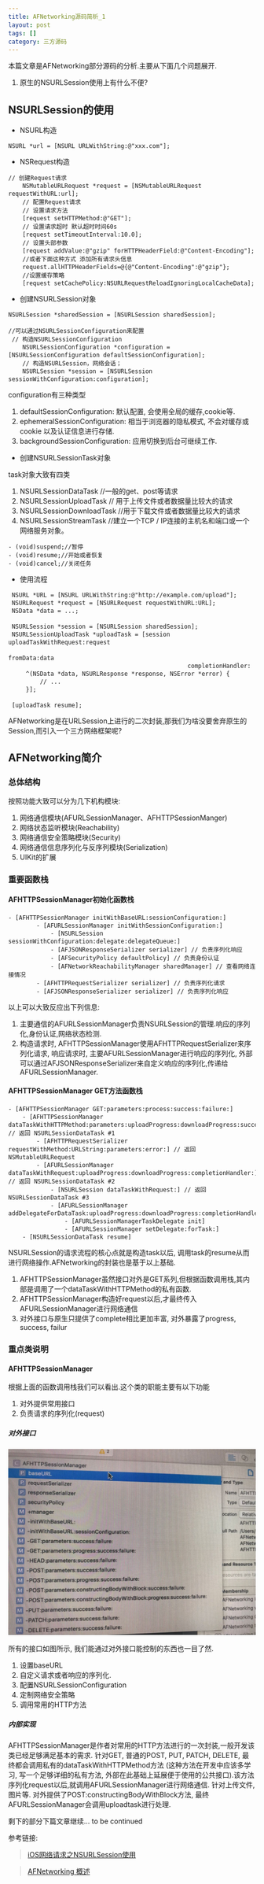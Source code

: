 ```yaml
---
title: AFNetworking源码简析_1
layout: post
tags: []
category: 三方源码
---
```

本篇文章是AFNetworking部分源码的分析.主要从下面几个问题展开.

1. 原生的NSURLSession使用上有什么不便?

## NSURLSession的使用

* NSURL构造

```
NSURL *url = [NSURL URLWithString:@"xxx.com"];
```

* NSRequest构造

```
// 创建Request请求
    NSMutableURLRequest *request = [NSMutableURLRequest requestWithURL:url];
    // 配置Request请求
    // 设置请求方法
    [request setHTTPMethod:@"GET"];
    // 设置请求超时 默认超时时间60s
    [request setTimeoutInterval:10.0];
    // 设置头部参数
    [request addValue:@"gzip" forHTTPHeaderField:@"Content-Encoding"];
    //或者下面这种方式 添加所有请求头信息
    request.allHTTPHeaderFields=@{@"Content-Encoding":@"gzip"};
    //设置缓存策略
    [request setCachePolicy:NSURLRequestReloadIgnoringLocalCacheData];
```

* 创建NSURLSession对象

```
NSURLSession *sharedSession = [NSURLSession sharedSession];

//可以通过NSURLSessionConfiguration来配置
 // 构造NSURLSessionConfiguration
    NSURLSessionConfiguration *configuration = [NSURLSessionConfiguration defaultSessionConfiguration];
    // 构造NSURLSession，网络会话；
    NSURLSession *session = [NSURLSession sessionWithConfiguration:configuration];
```
configuration有三种类型
1. defaultSessionConfiguration: 默认配置, 会使用全局的缓存,cookie等.
2. ephemeralSessionConfiguration: 相当于浏览器的隐私模式, 不会对缓存或 cookie 以及认证信息进行存储.
3. backgroundSessionConfiguration: 应用切换到后台可继续工作.

* 创建NSURLSessionTask对象

task对象大致有四类
1. NSURLSessionDataTask  //一般的get、post等请求
2. NSURLSessionUploadTask // 用于上传文件或者数据量比较大的请求
3. NSURLSessionDownloadTask //用于下载文件或者数据量比较大的请求
4. NSURLSessionStreamTask //建立一个TCP / IP连接的主机名和端口或一个网络服务对象。

```
- (void)suspend;//暂停
- (void)resume;//开始或者恢复
- (void)cancel;//关闭任务
```

* 使用流程

```
 NSURL *URL = [NSURL URLWithString:@"http://example.com/upload"];
 NSURLRequest *request = [NSURLRequest requestWithURL:URL];
 NSData *data = ...;

 NSURLSession *session = [NSURLSession sharedSession];
 NSURLSessionUploadTask *uploadTask = [session uploadTaskWithRequest:request
                                                            fromData:data
                                                   completionHandler:
     ^(NSData *data, NSURLResponse *response, NSError *error) {
         // ...
     }];

 [uploadTask resume];
```

AFNetworking是在URLSession上进行的二次封装,那我们为啥没要舍弃原生的Session,而引入一个三方网络框架呢?

## AFNetworking简介

### 总体结构

按照功能大致可以分为几下机构模块:
1. 网络通信模块(AFURLSessionManager、AFHTTPSessionManger)
2. 网络状态监听模块(Reachability)
3. 网络通信安全策略模块(Security)
4. 网络通信信息序列化与反序列模块(Serialization)
5. UIKit的扩展

### 重要函数栈
#### AFHTTPSessionManager初始化函数栈

```
- [AFHTTPSessionManager initWithBaseURL:sessionConfiguration:]
		- [AFURLSessionManager initWithSessionConfiguration:]
			- [NSURLSession sessionWithConfiguration:delegate:delegateQueue:]
			- [AFJSONResponseSerializer serializer] // 负责序列化响应
			- [AFSecurityPolicy defaultPolicy] // 负责身份认证
			- [AFNetworkReachabilityManager sharedManager] // 查看网络连接情况
		- [AFHTTPRequestSerializer serializer] // 负责序列化请求
		- [AFJSONResponseSerializer serializer] // 负责序列化响应
```
以上可以大致反应出下列信息:
1. 主要通信的AFURLSessionManager负责NSURLSession的管理.响应的序列化,身份认证,网络状态检测.
2. 构造请求时, AFHTTPSessionManager使用AFHTTPRequestSerializer来序列化请求, 响应请求时, 主要AFURLSessionManager进行响应的序列化, 外部可以通过AFJSONResponseSerializer来自定义响应的序列化,传递给AFURLSessionManager.

#### AFHTTPSessionManager GET方法函数栈

```
- [AFHTTPSessionManager GET:parameters:process:success:failure:]
	- [AFHTTPSessionManager dataTaskWithHTTPMethod:parameters:uploadProgress:downloadProgress:success:failure:] // 返回 NSURLSessionDataTask #1
		- [AFHTTPRequestSerializer requestWithMethod:URLString:parameters:error:] // 返回 NSMutableURLRequest
		- [AFURLSessionManager dataTaskWithRequest:uploadProgress:downloadProgress:completionHandler:] // 返回 NSURLSessionDataTask #2
			- [NSURLSession dataTaskWithRequest:] // 返回 NSURLSessionDataTask #3
			- [AFURLSessionManager addDelegateForDataTask:uploadProgress:downloadProgress:completionHandler:]
				- [AFURLSessionManagerTaskDelegate init]
				- [AFURLSessionManager setDelegate:forTask:]
	- [NSURLSessionDataTask resume]
```

NSURLSession的请求流程的核心点就是构造task以后, 调用task的resume从而进行网络操作.AFNetworking的封装也是基于以上基础.
1. AFHTTPSessionManager虽然接口对外是GET系列,但根据函数调用栈,其内部是调用了一个dataTaskWithHTTPMethod的私有函数.
2. AFHTTPSessionManager构造好request以后,才最终传入AFURLSessionManager进行网络通信
3. 对外接口与原生只提供了complete相比更加丰富, 对外暴露了progress, success, failur

### 重点类说明

#### AFHTTPSessionManager
根据上面的函数调用栈我们可以看出.这个类的职能主要有以下功能
1. 对外提供常用接口
2. 负责请求的序列化(request)

##### 对外接口

![AFHTTPSessionManager的接口](https://raw.githubusercontent.com/HighmoreXu/BlogImage/master/images/AFHTTP.jpg "AFHTTPSessionManager的接口")

所有的接口如图所示, 我们能通过对外接口能控制的东西也一目了然.
1. 设置baseURL
2. 自定义请求或者响应的序列化.
3. 配置NSURLSessionConfiguration
4. 定制网络安全策略
5. 调用常用的HTTP方法

##### 内部实现

AFHTTPSessionManager是作者对常用的HTTP方法进行的一次封装,一般开发该类已经足够满足基本的需求.
针对GET, 普通的POST, PUT, PATCH, DELETE, 最终都会调用私有的dataTaskWithHTTPMethod方法 (这种方法在开发中应该多学习, 写一个足够详细的私有方法, 外部在此基础上延展便于使用的公共接口).该方法序列化request以后,就调用AFURLSessionManager进行网络通信.
针对上传文件,图片等. 对外提供了POST:constructingBodyWithBlock方法, 最终AFURLSessionManager会调用uploadtask进行处理.


剩下的部分下篇文章继续... to be continued

参考链接:
> [iOS网络请求之NSURLSession使用](http://www.cnblogs.com/whoislcj/p/6369717.html)

>[AFNetworking 概述](https://github.com/Draveness/analyze/blob/master/contents/AFNetworking/AFNetworking%20%E6%A6%82%E8%BF%B0%EF%BC%88%E4%B8%80%EF%BC%89.md)